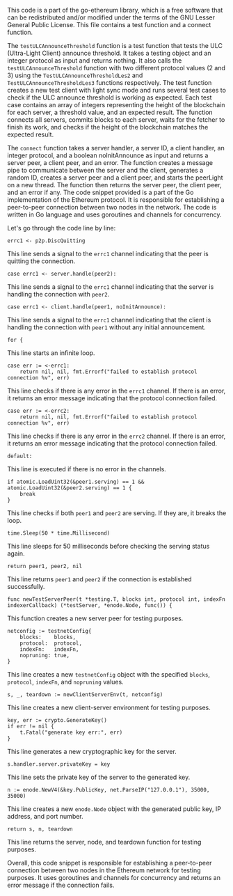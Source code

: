 This code is a part of the go-ethereum library, which is a free software that can be redistributed and/or modified under the terms of the GNU Lesser General Public License. This file contains a test function and a connect function.

The `testULCAnnounceThreshold` function is a test function that tests the ULC (Ultra-Light Client) announce threshold. It takes a testing object and an integer protocol as input and returns nothing. It also calls the `testULCAnnounceThreshold` function with two different protocol values (2 and 3) using the `TestULCAnnounceThresholdLes2` and `TestULCAnnounceThresholdLes3` functions respectively. The test function creates a new test client with light sync mode and runs several test cases to check if the ULC announce threshold is working as expected. Each test case contains an array of integers representing the height of the blockchain for each server, a threshold value, and an expected result. The function connects all servers, commits blocks to each server, waits for the fetcher to finish its work, and checks if the height of the blockchain matches the expected result.

The `connect` function takes a server handler, a server ID, a client handler, an integer protocol, and a boolean noInitAnnounce as input and returns a server peer, a client peer, and an error. The function creates a message pipe to communicate between the server and the client, generates a random ID, creates a server peer and a client peer, and starts the peerLight on a new thread. The function then returns the server peer, the client peer, and an error if any. The code snippet provided is a part of the Go implementation of the Ethereum protocol. It is responsible for establishing a peer-to-peer connection between two nodes in the network. The code is written in Go language and uses goroutines and channels for concurrency.

Let's go through the code line by line:

```
errc1 <- p2p.DiscQuitting
```
This line sends a signal to the `errc1` channel indicating that the peer is quitting the connection.

```
case errc1 <- server.handle(peer2):
```
This line sends a signal to the `errc1` channel indicating that the server is handling the connection with `peer2`.

```
case errc1 <- client.handle(peer1, noInitAnnounce):
```
This line sends a signal to the `errc1` channel indicating that the client is handling the connection with `peer1` without any initial announcement.

```
for {
```
This line starts an infinite loop.

```
case err := <-errc1:
	return nil, nil, fmt.Errorf("failed to establish protocol connection %v", err)
```
This line checks if there is any error in the `errc1` channel. If there is an error, it returns an error message indicating that the protocol connection failed.

```
case err := <-errc2:
	return nil, nil, fmt.Errorf("failed to establish protocol connection %v", err)
```
This line checks if there is any error in the `errc2` channel. If there is an error, it returns an error message indicating that the protocol connection failed.

```
default:
```
This line is executed if there is no error in the channels.

```
if atomic.LoadUint32(&peer1.serving) == 1 && atomic.LoadUint32(&peer2.serving) == 1 {
	break
}
```
This line checks if both `peer1` and `peer2` are serving. If they are, it breaks the loop.

```
time.Sleep(50 * time.Millisecond)
```
This line sleeps for 50 milliseconds before checking the serving status again.

```
return peer1, peer2, nil
```
This line returns `peer1` and `peer2` if the connection is established successfully.

```
func newTestServerPeer(t *testing.T, blocks int, protocol int, indexFn indexerCallback) (*testServer, *enode.Node, func()) {
```
This function creates a new server peer for testing purposes.

```
netconfig := testnetConfig{
	blocks:    blocks,
	protocol:  protocol,
	indexFn:   indexFn,
	nopruning: true,
}
```
This line creates a new `testnetConfig` object with the specified `blocks`, `protocol`, `indexFn`, and `nopruning` values.

```
s, _, teardown := newClientServerEnv(t, netconfig)
```
This line creates a new client-server environment for testing purposes.

```
key, err := crypto.GenerateKey()
if err != nil {
	t.Fatal("generate key err:", err)
}
```
This line generates a new cryptographic key for the server.

```
s.handler.server.privateKey = key
```
This line sets the private key of the server to the generated key.

```
n := enode.NewV4(&key.PublicKey, net.ParseIP("127.0.0.1"), 35000, 35000)
```
This line creates a new `enode.Node` object with the generated public key, IP address, and port number.

```
return s, n, teardown
```
This line returns the server, node, and teardown function for testing purposes.

Overall, this code snippet is responsible for establishing a peer-to-peer connection between two nodes in the Ethereum network for testing purposes. It uses goroutines and channels for concurrency and returns an error message if the connection fails.